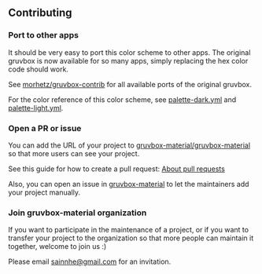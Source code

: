 ## Contributing

### Port to other apps

It should be very easy to port this color scheme to other apps. The original gruvbox is now available for so many apps, simply replacing the hex color code should work.

See [morhetz/gruvbox-contrib](https://github.com/morhetz/gruvbox-contrib) for all available ports of the original gruvbox.

For the color reference of this color scheme, see [palette-dark.yml](https://github.com/gruvbox-material/gruvbox-material/blob/master/palette-dark.yml) and [palette-light.yml](https://github.com/gruvbox-material/gruvbox-material/blob/master/palette-light.yml).

### Open a PR or issue

You can add the URL of your project to [gruvbox-material/gruvbox-material](https://github.com/gruvbox-material/gruvbox-material) so that more users can see your project.

See this guide for how to create a pull request: [About pull requests](https://help.github.com/en/github/collaborating-with-issues-and-pull-requests/about-pull-requests)

Also, you can open an issue in [gruvbox-material](https://github.com/gruvbox-material/gruvbox-material/issues) to let the maintainers add your project manually.

### Join gruvbox-material organization

If you want to participate in the maintenance of a project, or if you want to transfer your project to the organization so that more people can maintain it together, welcome to join us :)

Please email <sainnhe@gmail.com> for an invitation.
